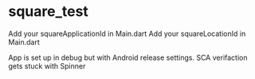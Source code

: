 # square_test

Add your squareApplicationId  in Main.dart
Add your squareLocationId in Main.dart

App is set up in debug but with Android release settings. SCA verifaction gets stuck with Spinner 
